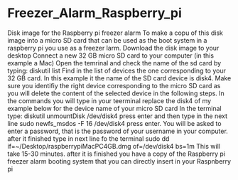 # Freezer_Alarm_Raspberry_pi
Disk image for the Raspberry pi freezer alarm
To make a copu of this disk image into a micro SD card that can be used as the boot system in a raspberry pi you use as a freezer larm. 
Download the disk image to your desktop
Connect a new 32 GB micro SD card to your computer (in this example a Mac)
Open the temrinal and check the name of the sd card by typing:
diskutil list
Find in the list of devices the one corresponding to your 32 GB card. In this example it the name of the SD card device is disk4. Make sure you identifiy the right device corresponding to the micro SD card as you will delete the content of the selected device in the following steps. In the commands you will type in your teerminal replace the disk4 of my example below for the device name of your micro SD card
In the terminal type:
diskutil unmountDisk /dev/disk4
press enter and then type in the next line
sudo newfs_msdos -F 16 /dev/disk4
press enter. You will be asked to enter a password, that is the password of your username in your computer. after it finished type in next line fo the terminal
sudo dd if=~/Desktop/raspberrypiMacPC4GB.dmg of=/dev/disk4 bs=1m
This will take 15-30 minutes. after it is finished you have a copy of the Raspberry pi freezer alarm booting system that you can directly insert in your Raspnberry pi
